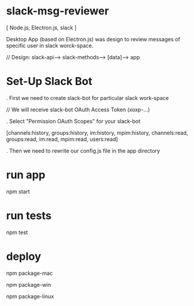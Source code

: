 # slack-msg-reviewer
[ Node.js, Electron.js, slack ]

Desktop App (based on Electron.js) was design to review messages of specific user in slack worck-space.

// Design: slack-api--> slack-methods--> [data]--> app

# Set-Up Slack Bot
. First we need to create slack-bot for particular slack work-space

// We will receive slack-bot OAuth Access Token (xoxp-...)

. Select "Permission OAuth Scopes" for your slack-bot 

[channels:history, groups:history, im:history, mpim:history, channels:read, groups:read, im:read, mpim:read, users:read]

. Then we need to rewrite our config.js file in the app directory

# run app
npm start

# run tests
npm test

# deploy
npm package-mac

npm package-win

npm package-linux